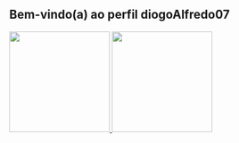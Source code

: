## Bem-vindo(a) ao perfil diogoAlfredo07

 <div>
   <a href="https://github.com/diogoAlfredo07">
   <img height="180em" src="https://github-readme-stats.vercel.app/api?username=diogoAlfredo07&show_icons=true&theme=gruvboxinclude_all_commits=true&count_private=true"/>
   <img height="180em" src="https://github-readme-stats.vercel.app/api/top-langs/?username=diogoAlfredo07&layout=compact&langs_count=6&theme=tokyonight"/>
</div>



 
 
